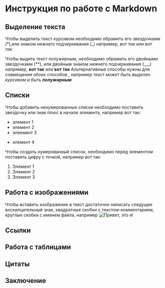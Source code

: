 # Инструкция по работе с Markdown

## Выделение текста
Чтобы выделить текст курсивом необходимо обрамить его звездочками (*),или знаком нижнего подчеркивания (_) например,  *вот так* или _вот так_

Чтобы выдить текст полужирным, необходимо обрамить его двойными звездочками (**), или двойным знаком нижнего подчеркивания (___) например, **вот так** или __вот так__
Альтернативные способы нужны для совмещения обоих способов , например _текст может быть выделен курсивом и быть **полужирным**_

## Списки
Чтобы добавить ненумерованные списки необходимо поставить звездочку или знак плюс в начале элемента, например вот так:
* элемент 1
* элемент 2
* элеемент 3
+ элемент 4

Чтобы создать нумерованный список, необходимо перед элементом поставить цифру с точкой, например вот так:

1. Элемент 1
2. Элемент 2
3. Элемент 3

## Работа с изображениями
Чтобы вставить изображение в текст достаточно написать следущее воскилцательный знак, квадратные скобки с текстом-комментарием, круглые скобки с именем файла, например 
![Привет, это я!](/test.png)
## Ссылки

## Работа с таблицами

## Цитаты

## Заключение
